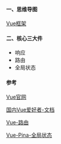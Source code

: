#### 一、思维导图

[Vue框架](https://www.yuque.com/kevin186/gbiunb/zf9i1uswdi2emip0)

#### 二、核心三大件
- 响应
- 路由
- 全局状态


#### 参考

[Vue官网](https://cn.vuejs.org/)

[国内Vue爱好者-文档](https://vue3js.cn/)

[Vue-路由](https://router.vuejs.org/zh/guide/)

[Vue-Pina-全局状态](https://pinia.vuejs.org/zh/introduction.html)